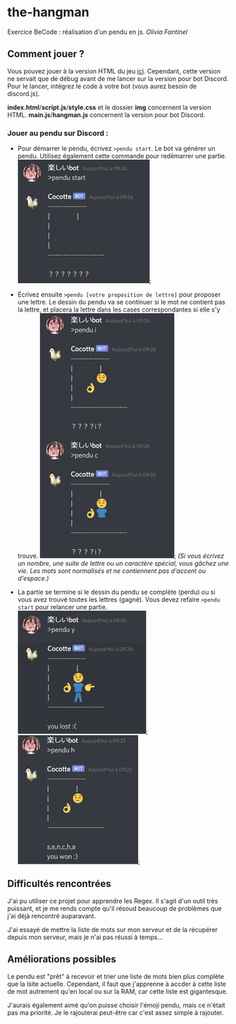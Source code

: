 # the-hangman
Exercice BeCode : réalisation d'un pendu en js.
*Olivia Fantinel* 

## Comment jouer ?

Vous pouvez jouer à la version HTML du jeu [ici](https://tanoshiibot.github.io/the-hangman/). Cependant, cette version ne servait que de débug avant de me lancer sur la version pour bot Discord. Pour le lancer, intégrez le code à votre bot (vous aurez besoin de discord.js).

**index.html**/**script.js**/**style.css** et le dossier **img** concernent la version HTML.
**main.js**/**hangman.js** concernent la version pour bot Discord.

### Jouer au pendu sur Discord :

* Pour démarrer le pendu, écrivez `>pendu start`. Le bot va générer un pendu. Utilisez également cette commande pour redémarrer une partie. 
![Screenshot: >pendu start](./screenshots/start.png);

* Écrivez ensuite `>pendu [votre proposition de lettre]` pour proposer une lettre. Le dessin du pendu va se continuer si le mot ne contient pas la lettre, et placera la lettre dans les cases correspondantes si elle s'y trouve.
![Screenshot: >pendu [proposition de lettre]](./screenshots/pendu.png);
*(Si vous écrivez un nombre, une suite de lettre ou un caractère spécial, vous gâchez une vie. Les mots sont normalisés et ne contiennent pas d'accent ou d'espace.)*

* La partie se termine si le dessin du pendu se complète (perdu) ou si vous avez trouvé toutes les lettres (gagné). Vous devez refaire `>pendu start` pour relancer une partie.
![Screenshot: gagné](./screenshots/perdu.png);
![Screenshot: perdu](./screenshots/won.png);


## Difficultés rencontrées

J'ai pu utiliser ce projet pour apprendre les Regex. Il s'agit d'un outil très puissant, et je me rends compte qu'il résoud beaucoup de problèmes que j'ai déjà rencontré auparavant. 

J'ai essayé de mettre la liste de mots sur mon serveur et de la récupérer depuis mon serveur, mais je n'ai pas réussi à temps... 

## Améliorations possibles

Le pendu est "prêt" à recevoir et trier une liste de mots bien plus complète que la lsite actuelle. Cependant, il faut que j'apprenne à accder à cette liste de mot autrement qu'en local ou sur la RAM, car cette liste est gigantesque. 

J'aurais également aimé qu'on puisse choisir l'émoji pendu, mais ce n'était pas ma priorité. Je le rajouterai peut-être car c'est assez simple à rajouter.